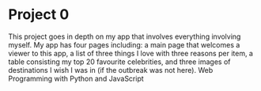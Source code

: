 # Project 0

This project goes in depth on my app that involves everything involving myself. My app has four pages including: a main page that welcomes a viewer to this app, a list of three things I love with three reasons per item, a table consisting my top 20 favourite celebrities, and three images of destinations I wish I was in (if the outbreak was not here).
Web Programming with Python and JavaScript

